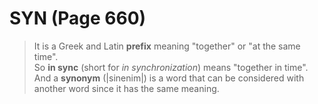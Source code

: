 # SYN (Page 660)
> It is a Greek and Latin **prefix** meaning "together" or "at the same time".  
> So **in sync** (short for *in synchronization*) means "together in time".  
> And a **synonym** (|sinenim|) is a word that can be considered with another word since it has the same meaning.